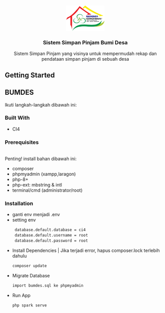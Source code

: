 <br />
<div id="readme-top" align="center">
  <a href="https://github.com/mohammadrafly/BUMDES">
    <img src="images/logo-project.png" alt="Logo" width="120" height="80">
  </a>

<h3 align="center">Sistem Simpan Pinjam Bumi Desa</h3>

  <p align="center">
    Sistem Simpan Pinjam yang visinya untuk mempermudah rekap dan pendataan simpan pinjam di sebuah desa
    <br />
  </p>
</div>

<!-- GETTING STARTED -->
## Getting Started

## BUMDES
Ikuti langkah-langkah dibawah ini:

### Built With

* CI4

### Prerequisites
\
Penting! install bahan dibawah ini:
* composer
* phpmyadmin (xampp,laragon)
* php-8+
* php-ext: mbstring & intl
* terminal/cmd (administrator/root)

### Installation

* ganti env menjadi .env
* setting env
   ```sh
    database.default.database = ci4
    database.default.username = root
    database.default.password = root
   ```
* Install Dependencies |
  Jika terjadi error, hapus composer.lock terlebih dahulu
   ```sh
   composer update
   ```
* Migrate Database
   ```sh
   import bumdes.sql ke phpmyadmin
   ```
* Run App
   ```sh
   php spark serve
   ```
